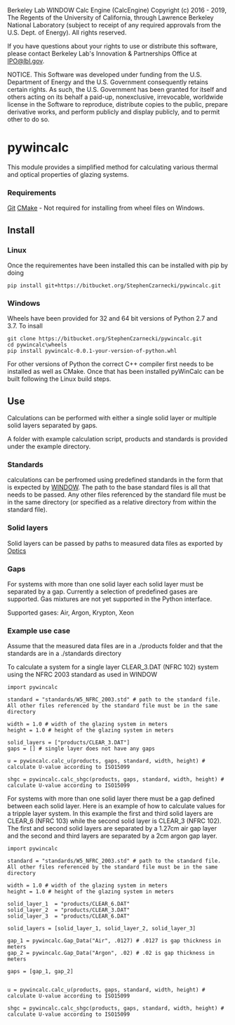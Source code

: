 Berkeley Lab WINDOW Calc Engine (CalcEngine) Copyright (c) 2016 - 2019, The Regents of the University of California, through Lawrence Berkeley National Laboratory (subject to receipt of any required approvals from the U.S. Dept. of Energy).  All rights reserved.

If you have questions about your rights to use or distribute this software, please contact Berkeley Lab's Innovation & Partnerships Office at IPO@lbl.gov.

NOTICE.  This Software was developed under funding from the U.S. Department of Energy and the U.S. Government consequently retains certain rights.  As such, the U.S. Government has been granted for itself and others acting on its behalf a paid-up, nonexclusive, irrevocable, worldwide license in the Software to reproduce, distribute copies to the public, prepare derivative works, and perform publicly and display publicly, and to permit other to do so.


# pywincalc

This module provides a simplified method for calculating various thermal and optical properties of glazing systems.


### Requirements
[Git](https://git-scm.com/)
[CMake](https://cmake.org/) - Not required for installing from wheel files on Windows.

## Install

### Linux
Once the requirementes have been installed this can be installed with pip by doing

` pip install git+https://bitbucket.org/StephenCzarnecki/pywincalc.git `

### Windows
Wheels have been provided for 32 and 64 bit versions of Python 2.7 and 3.7.  To insall

```
git clone https://bitbucket.org/StephenCzarnecki/pywincalc.git
cd pywincalc\wheels
pip install pywincalc-0.0.1-your-version-of-python.whl
```

For other versions of Python the correct C++ compiler first needs to be installed as well as CMake.  Once that has been installed pyWinCalc can be built following the Linux build steps.

## Use
Calculations can be performed with either a single solid layer or multiple solid layers separated by gaps.

A folder with example calculation script, products and standards is provided under the example directory.

### Standards
calculations can be perfromed using predefined standards in the form that is expected by [WINDOW](https://windows.lbl.gov/software/window).  The path to the base standard files is all that needs to be passed.  Any other files referenced by the standard file must be in the same directory (or specified as a relative directory from within the standard file).

### Solid layers
Solid layers can be passed by paths to measured data files as exported by [Optics](https://windows.lbl.gov/software/optics)

### Gaps
For systems with more than one solid layer each solid layer must be separated by a gap.  Currently a selection of predefined gases are supported.  Gas mixtures are not yet supported in the Python interface.

Supported gases:  Air, Argon, Krypton, Xeon

### Example use case
Assume that the measured data files are in a ./products folder and that the standards are in a ./standards directory

To calculate a system for a single layer CLEAR_3.DAT (NFRC 102) system using the NFRC 2003 standard as used in WINDOW
```
import pywincalc

standard = "standards/W5_NFRC_2003.std" # path to the standard file.  All other files referenced by the standard file must be in the same directory

width = 1.0 # width of the glazing system in meters
height = 1.0 # height of the glazing system in meters

solid_layers = ["products/CLEAR_3.DAT"]
gaps = [] # single layer does not have any gaps

u = pywincalc.calc_u(products, gaps, standard, width, height) # calculate U-value according to ISO15099

shgc = pywincalc.calc_shgc(products, gaps, standard, width, height) # calculate U-value according to ISO15099
```

For systems with more than one solid layer there must be a gap defined between each solid layer. Here is an example of how to calculate values for a tripple layer system.  In this example the first and third solid layers are CLEAR\_6 (NFRC 103) while the second solid layer is CLEAR\_3 (NFRC 102).  The first and second solid layers are separated by a 1.27cm air gap layer and the second and third layers are separated by a 2cm argon gap layer.

```
import pywincalc

standard = "standards/W5_NFRC_2003.std" # path to the standard file.  All other files referenced by the standard file must be in the same directory

width = 1.0 # width of the glazing system in meters
height = 1.0 # height of the glazing system in meters

solid_layer_1  = "products/CLEAR_6.DAT"
solid_layer_2  = "products/CLEAR_3.DAT"
solid_layer_3  = "products/CLEAR_6.DAT"

solid_layers = [solid_layer_1, solid_layer_2, solid_layer_3]

gap_1 = pywincalc.Gap_Data("Air", .0127) # .0127 is gap thickness in meters
gap_2 = pywincalc.Gap_Data("Argon", .02) # .02 is gap thickness in meters

gaps = [gap_1, gap_2] 


u = pywincalc.calc_u(products, gaps, standard, width, height) # calculate U-value according to ISO15099

shgc = pywincalc.calc_shgc(products, gaps, standard, width, height) # calculate U-value according to ISO15099
```
